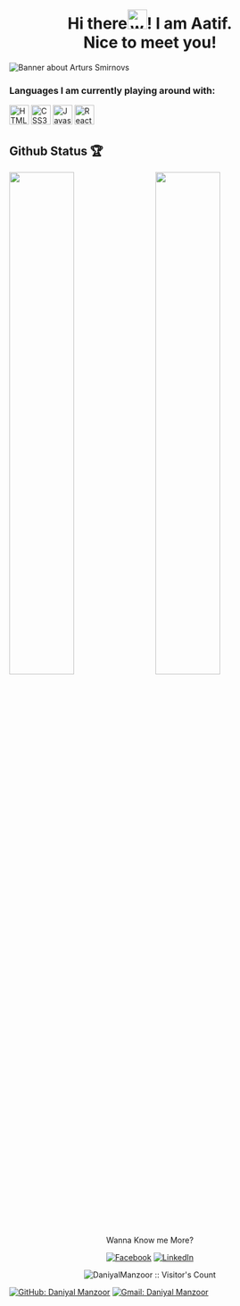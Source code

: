 
<h1 align="center">Hi there<img alt="wave" src="https://emojis.slackmojis.com/emojis/images/1588177020/8809/wave_hello.gif?1588177020" width="35">! I am Aatif.<br> Nice to meet you!</h1>
<img src="https://raw.githubusercontent.com/Aatif Ali/Aatif Ali/master/banner.png" alt="Banner about Arturs Smirnovs">

<h3>Languages I am currently playing around with:</h3>

<img alt="HTML5" src="https://img.shields.io/badge/html5-20232a?style=for-the-badge&logo=html5&logoColor=20232a&labelColor=58a6ff" height="35"> <img alt="CSS3" src="https://img.shields.io/badge/css3-20232a?style=for-the-badge&logo=css3&logoColor=20232a&labelColor=58a6ff" height="35"> <img alt="Javascript" src="https://img.shields.io/badge/Javascript-20232a?style=for-the-badge&logo=javascript&logoColor=20232a&labelColor=58a6ff" height="35"> <img alt="React.js" src="https://img.shields.io/badge/React.js-20232a?style=for-the-badge&logo=react&logoColor=20232a&labelColor=58a6ff" height="35"> 

## Github Status 🏆

<img  src="https://github-readme-stats.vercel.app/api?username=aatifali10&count_private=true&show_icons=true&hide_border=true&theme=react" width="48%" align="right" >
<img  src="https://github-readme-streak-stats.herokuapp.com/?user=aatifali10&theme=react" width="48%" >
<br>

<!-- ![github graph](https://activity-graph.herokuapp.com/graph?username=aatifali10&theme=react-dark) -->
<br>


<p align="center">Wanna Know me More?</p>

<p align="center">

 
<a href="https://web.facebook.com/atifali.atifali2/">
<img src="https://img.shields.io/badge/-facebook-20232a?&logo=facebook&logoColor=20232a&labelColor=58a6ff" alt="Facebook" /></a> 

<a href="https://www.linkedin.com/in/aatif-ali-0783711a7/">
<img src="https://img.shields.io/badge/-linkedin-20232a?&logo=linkedin&logoColor=20232a&labelColor=58a6ff" alt="LinkedIn"/></a>


 
</p>

<p align="center"><img src="https://visitor-badge.laobi.icu/badge?page_id=DaniyalManzoor.DaniyalManzoor" alt="DaniyalManzoor :: Visitor's Count" /></p>

[![GitHub: Daniyal Manzoor](https://img.shields.io/github/followers/DaniyalManzoor?label=follow&style=social)](https://github.com/DaniyalManzoor)
[![Gmail: Daniyal Manzoor](https://img.shields.io/badge/gmail-%23D14836.svg?&style=plastic&logo=gmail&logoColor=white)](mailto:daniyalmanzoor28@gmail.com)
